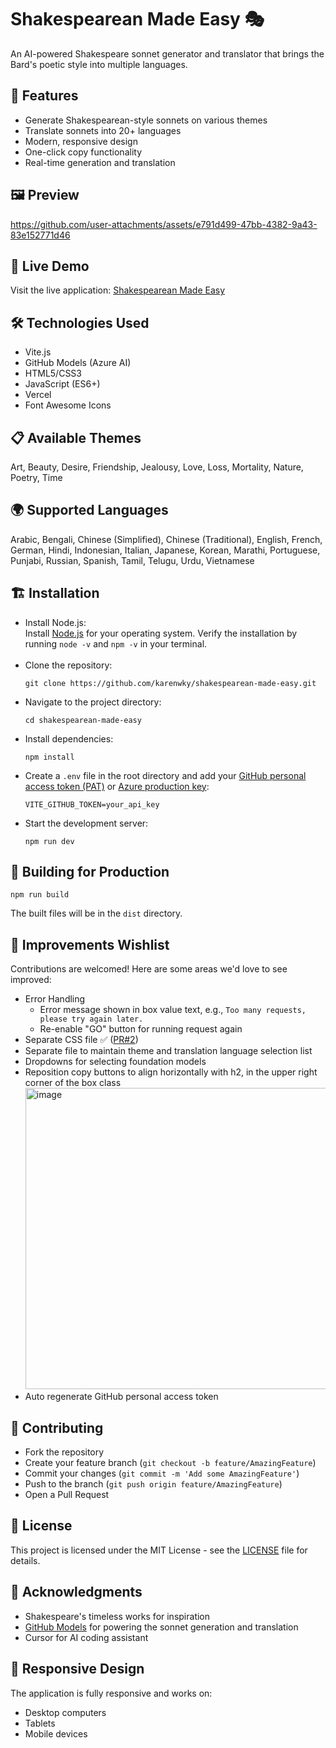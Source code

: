 # Shakespearean Made Easy 🎭

An AI-powered Shakespeare sonnet generator and translator that brings the Bard's poetic style into multiple languages.

## 🌟 Features

* Generate Shakespearean-style sonnets on various themes
* Translate sonnets into 20+ languages
* Modern, responsive design
* One-click copy functionality
* Real-time generation and translation

## 🖼️ Preview

https://github.com/user-attachments/assets/e791d499-47bb-4382-9a43-83e152771d46

## 🚀 Live Demo

Visit the live application: [Shakespearean Made Easy](https://shakespearean-made-easy.vercel.app/)

## 🛠️ Technologies Used

* Vite.js
* GitHub Models (Azure AI)
* HTML5/CSS3
* JavaScript (ES6+)
* Vercel
* Font Awesome Icons

## 📋 Available Themes

Art, Beauty, Desire, Friendship, Jealousy, Love, Loss, Mortality, Nature, Poetry, Time

## 🌍 Supported Languages

Arabic, Bengali, Chinese (Simplified), Chinese (Traditional), English, French, German, Hindi, Indonesian, Italian, Japanese, Korean, Marathi, Portuguese, Punjabi, Russian, Spanish, Tamil, Telugu, Urdu, Vietnamese

## 🏗️ Installation
* Install Node.js: \
  Install [Node.js](https://nodejs.org/en) for your operating system. Verify the installation by running `node -v` and `npm -v` in your terminal. \
  ‎  
* Clone the repository:
  ```
  git clone https://github.com/karenwky/shakespearean-made-easy.git
  ```
* Navigate to the project directory:
  ```
  cd shakespearean-made-easy
  ```
* Install dependencies:
  ```
  npm install
  ```
* Create a `.env` file in the root directory and add your [GitHub personal access token (PAT)](https://github.com/settings/tokens) or [Azure production key](https://ai.azure.com/github?modelName=Phi-3.5-MoE-instruct&ghid=f3e91a190fd8a2c95dd7eb6d678f0678):
  ```
  VITE_GITHUB_TOKEN=your_api_key
  ```
* Start the development server:
  ```
  npm run dev
  ```

## 🚀 Building for Production

```
npm run build
```

The built files will be in the `dist` directory.

## 🙌 Improvements Wishlist

Contributions are welcomed! Here are some areas we'd love to see improved:

* Error Handling
  * Error message shown in box value text, e.g., `Too many requests, please try again later.`
  * Re-enable "GO" button for running request again
* Separate CSS file ✅ ([PR#2](https://github.com/karenwky/shakespearean-made-easy/pull/2))
* Separate file to maintain theme and translation language selection list 
* Dropdowns for selecting foundation models
* Reposition copy buttons to align horizontally with h2, in the upper right corner of the box class
  <img width="482" alt="image" src="https://github.com/user-attachments/assets/1479a17c-eed2-4464-9cc6-d6ba8ec3d24f" />
* Auto regenerate GitHub personal access token

## 🤝 Contributing

* Fork the repository
* Create your feature branch (`git checkout -b feature/AmazingFeature`)
* Commit your changes (`git commit -m 'Add some AmazingFeature'`)
* Push to the branch (`git push origin feature/AmazingFeature`)
* Open a Pull Request

## 📄 License

This project is licensed under the MIT License - see the [LICENSE](LICENSE) file for details.

## 🙏 Acknowledgments

* Shakespeare's timeless works for inspiration
* [GitHub Models](https://docs.github.com/en/github-models/prototyping-with-ai-models) for powering the sonnet generation and translation
* Cursor for AI coding assistant

## 📱 Responsive Design

The application is fully responsive and works on:

* Desktop computers
* Tablets
* Mobile devices
